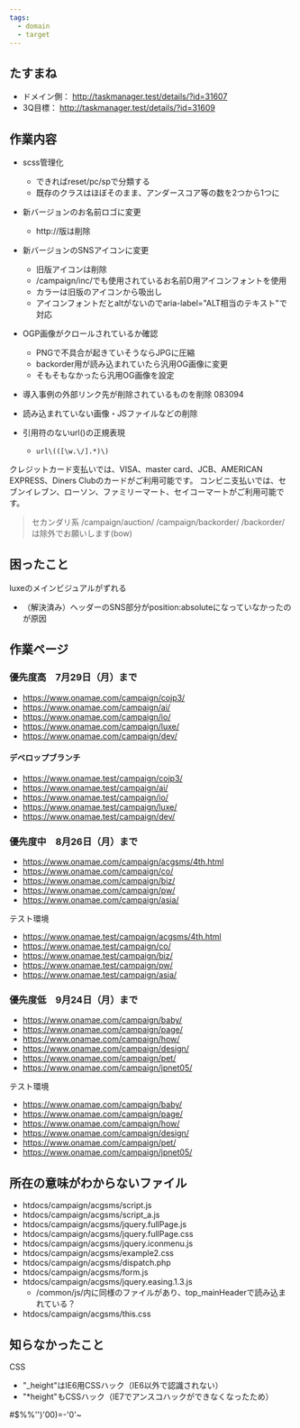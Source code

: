```yaml
---
tags:
  - domain
  - target
---
```

## たすまね
- ドメイン側： http://taskmanager.test/details/?id=31607
- 3Q目標： http://taskmanager.test/details/?id=31609

## 作業内容
- scss管理化
    - できればreset/pc/spで分類する
    - 既存のクラスはほぼそのまま、アンダースコア等の数を2つから1つに

- 新バージョンのお名前ロゴに変更
    - http://版は削除

- 新バージョンのSNSアイコンに変更
    - 旧版アイコンは削除
    - /campaign/inc/でも使用されているお名前D用アイコンフォントを使用
    - カラーは旧版のアイコンから吸出し
    - アイコンフォントだとaltがないのでaria-label="ALT相当のテキスト"で対応

- OGP画像がクロールされているか確認
    - PNGで不具合が起きていそうならJPGに圧縮
    - backorder用が読み込まれていたら汎用OG画像に変更
    - そもそもなかったら汎用OG画像を設定

- 導入事例の外部リンク先が削除されているものを削除
083094
- 読み込まれていない画像・JSファイルなどの削除

- 引用符のないurl()の正規表現
	- `url\(([\w.\/].*)\)`



クレジットカード支払いでは、VISA、master card、JCB、AMERICAN EXPRESS、Diners Clubのカードがご利用可能です。
コンビニ支払いでは、セブンイレブン、ローソン、ファミリーマート、セイコーマートがご利用可能です。



> セカンダリ系
> /campaign/auction/
> /campaign/backorder/
> /backorder/
> は除外でお願いします(bow)



## 困ったこと
luxeのメインビジュアルがずれる
- （解決済み）ヘッダーのSNS部分がposition:absoluteになっていなかったのが原因

## 作業ページ
### 優先度高　7月29日（月）まで
- https://www.onamae.com/campaign/cojp3/
- https://www.onamae.com/campaign/ai/
- https://www.onamae.com/campaign/io/
- https://www.onamae.com/campaign/luxe/
- https://www.onamae.com/campaign/dev/

#### デベロップブランチ
- https://www.onamae.test/campaign/cojp3/
- https://www.onamae.test/campaign/ai/
- https://www.onamae.test/campaign/io/
- https://www.onamae.test/campaign/luxe/
- https://www.onamae.test/campaign/dev/


### 優先度中　8月26日（月）まで
- https://www.onamae.com/campaign/acgsms/4th.html
- https://www.onamae.com/campaign/co/
- https://www.onamae.com/campaign/biz/
- https://www.onamae.com/campaign/pw/
- https://www.onamae.com/campaign/asia/

テスト環境
- https://www.onamae.test/campaign/acgsms/4th.html
- https://www.onamae.test/campaign/co/
- https://www.onamae.test/campaign/biz/
- https://www.onamae.test/campaign/pw/
- https://www.onamae.test/campaign/asia/

### 優先度低　9月24日（月）まで
- https://www.onamae.com/campaign/baby/
- https://www.onamae.com/campaign/page/
- https://www.onamae.com/campaign/how/
- https://www.onamae.com/campaign/design/
- https://www.onamae.com/campaign/pet/
- https://www.onamae.com/campaign/jpnet05/

テスト環境
- https://www.onamae.com/campaign/baby/
- https://www.onamae.com/campaign/page/
- https://www.onamae.com/campaign/how/
- https://www.onamae.com/campaign/design/
- https://www.onamae.com/campaign/pet/
- https://www.onamae.com/campaign/jpnet05/


## 所在の意味がわからないファイル
- htdocs/campaign/acgsms/script.js
- htdocs/campaign/acgsms/script_a.js
- htdocs/campaign/acgsms/jquery.fullPage.js
- htdocs/campaign/acgsms/jquery.fullPage.css
- htdocs/campaign/acgsms/jquery.iconmenu.js
- htdocs/campaign/acgsms/example2.css
- htdocs/campaign/acgsms/dispatch.php
- htdocs/campaign/acgsms/form.js
- htdocs/campaign/acgsms/jquery.easing.1.3.js
	- /common/js/内に同様のファイルがあり、top_mainHeaderで読み込まれている？
- htdocs/campaign/acgsms/this.css


## 知らなかったこと
CSS
- "_height"はIE6用CSSハック（IE6以外で認識されない）
- "*height"もCSSハック（IE7でアンスコハックができなくなったため）




#$%%'')'00)=-'0'~
